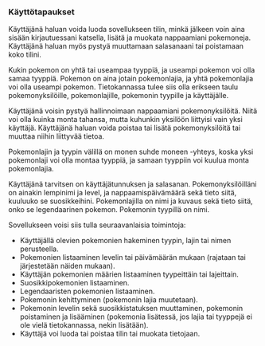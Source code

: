 ### Käyttötapaukset

Käyttäjänä haluan voida luoda sovellukseen tilin, minkä jälkeen voin aina sisään kirjautuessani katsella, lisätä ja muokata nappaamiani pokemoneja. Käyttäjänä haluan myös pystyä muuttamaan salasanaani tai poistamaan koko tilini.

Kukin pokemon on yhtä tai useampaa tyyppiä, ja useampi pokemon voi olla samaa tyyppiä. Pokemon on aina jotain pokemonlajia, ja yhtä pokemonlajia voi olla useampi pokemon. Tietokannassa tulee siis olla erikseen taulu pokemonyksilöille, pokemonlajille, pokemonin tyypille ja käyttäjälle.

Käyttäjänä voisin pystyä hallinnoimaan nappaamiani pokemonyksilöitä. Niitä voi olla kuinka monta tahansa, mutta kuhunkin yksilöön liittyisi vain yksi käyttäjä. Käyttäjänä haluan voida poistaa tai lisätä pokemonyksilöitä tai muuttaa niihin liittyvää tietoa.

Pokemonlajin ja tyypin välillä on monen suhde moneen -yhteys, koska yksi pokemonlaji voi olla montaa tyyppiä, ja samaan tyyppiin voi kuulua monta pokemonlajia.

Käyttäjänä tarvitsen on käyttäjätunnuksen ja salasanan.
Pokemonyksilöilläni on ainakin lempinimi ja level, ja nappaamispäivämäärä sekä tieto siitä, kuuluuko se suosikkeihini.
Pokemonlajilla on nimi ja kuvaus sekä tieto siitä, onko se legendaarinen pokemon.
Pokemonin tyypillä on nimi.

Sovellukseen voisi siis tulla seuraavanlaisia toimintoja:
- Käyttäjällä olevien pokemonien hakeminen tyypin, lajin tai nimen perusteella.
- Pokemonien listaaminen levelin tai päivämäärän mukaan (rajataan tai järjestetään näiden mukaan).
- Käyttäjän pokemonien määrien listaaminen tyypeittäin tai lajeittain.
- Suosikkipokemonien listaaminen.
- Legendaaristen pokemonien listaaminen.
- Pokemonin kehittyminen (pokemonin lajia muutetaan).
- Pokemonin levelin sekä suosikkistatuksen muuttaminen, pokemonin poistaminen ja lisääminen (pokemonia lisätessä, jos lajia tai tyyppejä ei ole vielä tietokannassa, nekin lisätään).
- Käyttäjä voi luoda tai poistaa tilin tai muokata tietojaan.
